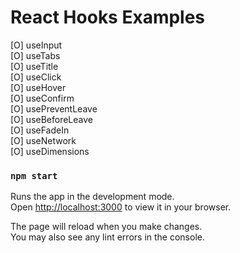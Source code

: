 # React Hooks Examples

[O] useInput\
[O] useTabs\
[O] useTitle\
[O] useClick\
[O] useHover\
[O] useConfirm\
[O] usePreventLeave\
[O] useBeforeLeave\
[O] useFadeIn\
[O] useNetwork\
[O] useDimensions

### `npm start`

Runs the app in the development mode.\
Open [http://localhost:3000](http://localhost:3000) to view it in your browser.

The page will reload when you make changes.\
You may also see any lint errors in the console.

